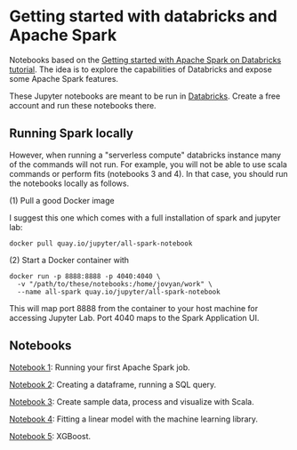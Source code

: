 Getting started with databricks and Apache Spark
=================================================

Notebooks based on the [Getting started with Apache Spark on Databricks tutorial](https://www.databricks.com/spark/getting-started-with-apache-spark). The idea is to explore the capabilities of Databricks and expose some Apache Spark features.

These Jupyter notebooks are meant to be run in [Databricks](https://www.databricks.com). Create a free account and run these notebooks there. 

## Running Spark locally

However, when running a "serverless compute" databricks instance many of the commands will not run. For example, you will not be able to use scala commands or perform fits (notebooks 3 and 4). In that case, you should run the notebooks locally as follows.

(1) Pull a good Docker image

I suggest this one which comes with a full installation of spark and jupyter lab:

    docker pull quay.io/jupyter/all-spark-notebook

(2) Start a Docker container with

```shell
docker run -p 8888:8888 -p 4040:4040 \
  -v "/path/to/these/notebooks:/home/jovyan/work" \
  --name all-spark quay.io/jupyter/all-spark-notebook
```

This will map port 8888 from the container to your host machine for accessing Jupyter Lab. Port  4040 maps to the Spark Application UI. 


## Notebooks

[Notebook 1](1-My%20first%20Apache%20Spark%20job.ipynb): Running your first Apache Spark job.

[Notebook 2](2-Dataframe,%20SQL%20queries.ipynb): Creating a dataframe, running a SQL query.

[Notebook 3](3-Create%20sample%20data,%20process%20and%20visualize.ipynb): Create sample data, process and visualize with Scala.

[Notebook 4](4-Spark%20ML%20library.ipynb): Fitting a linear model with the machine learning library.

[Notebook 5](5-XGBoost.ipynb): XGBoost.



